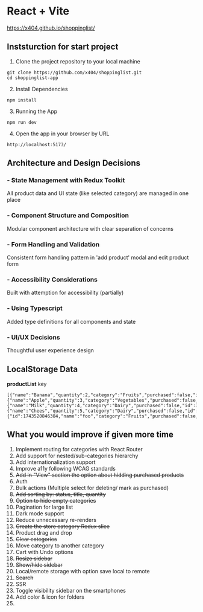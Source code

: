 # React + Vite
https://x404.github.io/shoppinglist/

## Inststurction for start project
1. Clone the project repository to your local machine
```
git clone https://github.com/x404/shoppinglist.git
cd shoppinglist-app
```

2. Install Dependencies
```
npm install
```

3. Running the App
```
npm run dev
```

4. Open the app in your browser by URL
```
http://localhost:5173/
```

## Architecture and Design Decisions
### - State Management with Redux Toolkit
All product data and UI state (like selected category) are managed in one place

### - Component Structure and Composition
Modular component architecture with clear separation of concerns

### - Form Handling and Validation
Consistent form handling pattern in 'add product' modal and edit product form

### - Accessibility Considerations
Built with attemption for accessibility (partially)

### - Using Typescript
Added type definitions for all components and state

### - UI/UX Decisions
Thoughtful user experience design



## LocalStorage Data
**productList** key
```
[{"name":"Banana","quantity":2,"category":"Fruits","purchased":false,"id":1},{"name":"Apple","quantity":3,"category":"Vegetables","purchased":false,"id":2},{"name":"Milk","quantity":4,"category":"Dairy","purchased":false,"id":3},{"name":"Chees","quantity":5,"category":"Dairy","purchased":false,"id":4},{"id":1743520846384,"name":"foo","category":"Fruits","purchased":false,"quantity":1}]
```


## What you would improve if given more time
1. Implement routing for categories with React Router
2. Add support for nested/sub-categories hierarchy
3. Add internationalization support
4. Improve a11y following WCAG standards
5. ~~Add in "View" section the option about hidding purchased products~~
6. Auth
7. Bulk actions (Multiple select for deleting/ mark as purchased)
8. ~~Add sorting by: status, title, quantity~~
9. ~~Option to hide empty categories~~
10. Pagination for large list
12. Dark mode support
13. Reduce unnecessary re-renders
14. ~~Create the store category Redux slice~~
15. Product drag and drop
16. ~~Clear categories~~
17. Move category to another category
18. Cart with Undo options
19. ~~Resize sidebar~~
20. ~~Show/hide sidebar~~
21. Local/remote storage with option save local to remote
22. ~~Search~~
23. SSR
24. Toggle visibility sidebar on the smartphones
25. Add color & icon for folders
26. 
